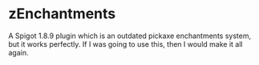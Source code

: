 # zEnchantments
A Spigot 1.8.9 plugin which is an outdated pickaxe enchantments system, but it works perfectly. If I was going to use this, then I would make it all again. 
